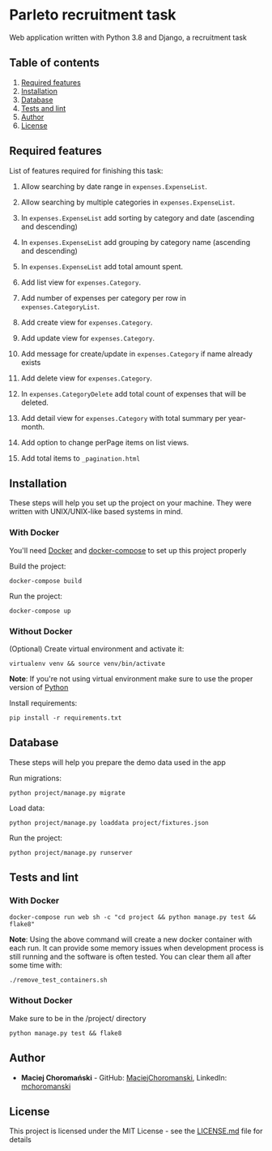 # Parleto recruitment task
Web application written with Python 3.8 and Django, a recruitment task

## Table of contents
1. [Required features](#required-features)
2. [Installation](#installation)
3. [Database](#database)
4. [Tests and lint](#tests-and-lint)
5. [Author](#author)
6. [License](#license)

## Required features
List of features required for finishing this task:
   1. Allow searching by date range in `expenses.ExpenseList`.
   2. Allow searching by multiple categories in `expenses.ExpenseList`.
   3. In `expenses.ExpenseList` add sorting by category and date (ascending and descending)
   4. In `expenses.ExpenseList` add grouping by category name (ascending and descending)
   5. In `expenses.ExpenseList` add total amount spent.

   6. Add list view for `expenses.Category`.
   7. Add number of expenses per category per row in `expenses.CategoryList`.

   8. Add create view for `expenses.Category`.
   9. Add update view for `expenses.Category`.
   10. Add message for create/update in `expenses.Category` if name already exists

   11. Add delete view for `expenses.Category`.
   12. In `expenses.CategoryDelete` add total count of expenses that will be deleted.

   13. Add detail view for `expenses.Category` with total summary per year-month.

   14. Add option to change perPage items on list views.
   15. Add total items to `_pagination.html`

## Installation
These steps will help you set up the project on your machine. They were written with UNIX/UNIX-like based systems in mind.

### With Docker
You'll need [Docker](https://www.docker.com/) and [docker-compose](https://docs.docker.com/compose/) to set up this project properly

Build the project:
```
docker-compose build
```

Run the project:
```
docker-compose up
```

### Without Docker
(Optional) Create virtual environment and activate it:
```
virtualenv venv && source venv/bin/activate
```
**Note**: If you're not using virtual environment make sure to use the proper version of [Python](https://www.python.org/)

Install requirements:
```
pip install -r requirements.txt
```

## Database
These steps will help you prepare the demo data used in the app

Run migrations:
```
python project/manage.py migrate
```

Load data:
```
python project/manage.py loaddata project/fixtures.json
```

Run the project:
```
python project/manage.py runserver
```

## Tests and lint

### With Docker
```
docker-compose run web sh -c "cd project && python manage.py test && flake8"
```

**Note**: Using the above command will create a new docker container with each run. It can provide some memory issues when development process is still running and the software is often tested. You can clear them all after some time with:
```
./remove_test_containers.sh
```

### Without Docker
Make sure to be in the /project/ directory
```
python manage.py test && flake8
```

## Author
* **Maciej Choromański** - GitHub: [MaciejChoromanski](https://github.com/MaciejChoromanski), LinkedIn: [mchoromanski](https://www.linkedin.com/in/mchoromanski/)

## License
This project is licensed under the MIT License - see the [LICENSE.md](LICENSE.md) file for details